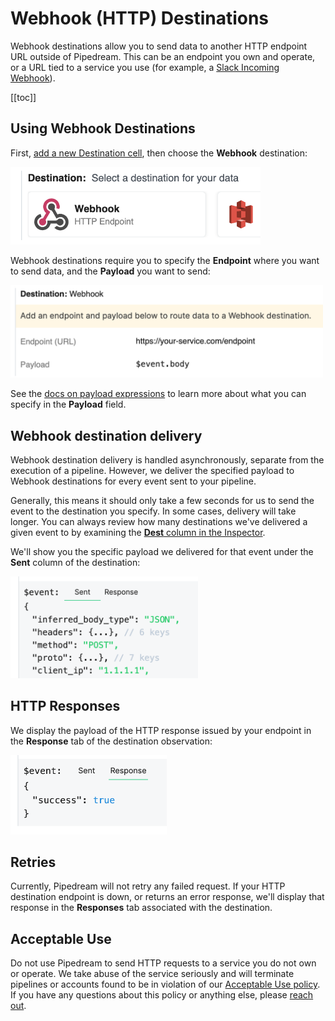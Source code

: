 # Webhook (HTTP) Destinations

Webhook destinations allow you to send data to another HTTP endpoint URL outside of Pipedream. This can be an endpoint you own and operate, or a URL tied to a service you use (for example, a [Slack Incoming Webhook](https://api.slack.com/incoming-webhooks)).

[[toc]]

## Using Webhook Destinations

First, [add a new Destination cell](/notebook/destinations/#adding-a-new-destination), then choose the **Webhook** destination:

<div>
<img alt="Webhook destination" width="400" src="./images/webhook-destination.png">
</div>

Webhook destinations require you to specify the **Endpoint** where you want to send data, and the **Payload** you want to send:

<div>
<img alt="Webhook destination" width="500" src="./images/webhook-dest-params.png">
</div>

See the [docs on payload expressions](/notebook/destinations/#payload-expressions) to learn more about what you can specify in the **Payload** field.

## Webhook destination delivery

Webhook destination delivery is handled asynchronously, separate from the execution of a pipeline. However, we deliver the specified payload to Webhook destinations for every event sent to your pipeline.

Generally, this means it should only take a few seconds for us to send the event to the destination you specify. In some cases, delivery will take longer. You can always review how many destinations we've delivered a given event to by examining the [**Dest** column in the Inspector](/notebook/inspector/#dest-destinations).

We'll show you the specific payload we delivered for that event under the **Sent** column of the destination:

<div>
<img alt="Webhook payload sent" width="300" src="./images/webhook-payload-sent.png">
</div>

## HTTP Responses

We display the payload of the HTTP response issued by your endpoint in the **Response** tab of the destination observation:

<div>
<img alt="Webhook response" width="250" src="./images/webhook-response.png">
</div>

## Retries

Currently, Pipedream will not retry any failed request. If your HTTP destination endpoint is down, or returns an error response, we'll display that response in the **Responses** tab associated with the destination.

## Acceptable Use

Do not use Pipedream to send HTTP requests to a service you do not own or operate. We take abuse of the service seriously and will terminate pipelines or accounts found to be in violation of our [Acceptable Use policy](https://pipedream.com/terms#b-acceptable-use). If you have any questions about this policy or anything else, please [reach out](/support/).
